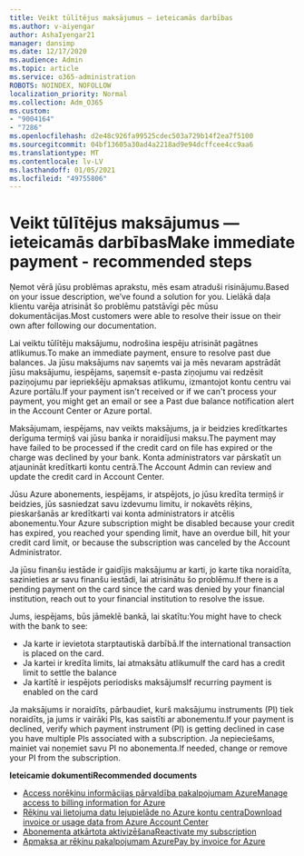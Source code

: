 ```yaml
---
title: Veikt tūlītējus maksājumus — ieteicamās darbības
ms.author: v-aiyengar
author: AshaIyengar21
manager: dansimp
ms.date: 12/17/2020
ms.audience: Admin
ms.topic: article
ms.service: o365-administration
ROBOTS: NOINDEX, NOFOLLOW
localization_priority: Normal
ms.collection: Adm_O365
ms.custom:
- "9004164"
- "7286"
ms.openlocfilehash: d2e48c926fa99525cdec503a729b14f2ea7f5100
ms.sourcegitcommit: 04bf13605a30ad4a2218ad9e94dcffcee4cc9aa6
ms.translationtype: MT
ms.contentlocale: lv-LV
ms.lasthandoff: 01/05/2021
ms.locfileid: "49755806"
---
```

# <a name="make-immediate-payment---recommended-steps"></a><span data-ttu-id="d21aa-102">Veikt tūlītējus maksājumus — ieteicamās darbības</span><span class="sxs-lookup"><span data-stu-id="d21aa-102">Make immediate payment - recommended steps</span></span>

<span data-ttu-id="d21aa-103">Ņemot vērā jūsu problēmas aprakstu, mēs esam atraduši risinājumu.</span><span class="sxs-lookup"><span data-stu-id="d21aa-103">Based on your issue description, we’ve found a solution for you.</span></span> <span data-ttu-id="d21aa-104">Lielākā daļa klientu varēja atrisināt šo problēmu patstāvīgi pēc mūsu dokumentācijas.</span><span class="sxs-lookup"><span data-stu-id="d21aa-104">Most customers were able to resolve their issue on their own after following our documentation.</span></span>

<span data-ttu-id="d21aa-105">Lai veiktu tūlītēju maksājumu, nodrošina iespēju atrisināt pagātnes atlikumus.</span><span class="sxs-lookup"><span data-stu-id="d21aa-105">To make an immediate payment, ensure to resolve past due balances.</span></span> <span data-ttu-id="d21aa-106">Ja jūsu maksājums nav saņemts vai ja mēs nevaram apstrādāt jūsu maksājumu, iespējams, saņemsit e-pasta ziņojumu vai redzēsit paziņojumu par iepriekšēju apmaksas atlikumu, izmantojot kontu centru vai Azure portālu.</span><span class="sxs-lookup"><span data-stu-id="d21aa-106">If your payment isn't received or if we can't process your payment, you might get an email or see a Past due balance notification alert in the Account Center or Azure portal.</span></span> 

<span data-ttu-id="d21aa-107">Maksājumam, iespējams, nav veikts maksājums, ja ir beidzies kredītkartes derīguma termiņš vai jūsu banka ir noraidījusi maksu.</span><span class="sxs-lookup"><span data-stu-id="d21aa-107">The payment may have failed to be processed if the credit card on file has expired or the charge was declined by your bank.</span></span> <span data-ttu-id="d21aa-108">Konta administrators var pārskatīt un atjaunināt kredītkarti kontu centrā.</span><span class="sxs-lookup"><span data-stu-id="d21aa-108">The Account Admin can review and update the credit card in Account Center.</span></span> 

<span data-ttu-id="d21aa-109">Jūsu Azure abonements, iespējams, ir atspējots, jo jūsu kredīta termiņš ir beidzies, jūs sasniedzat savu izdevumu limitu, ir nokavēts rēķins, pieskaršanās ar kredītkarti vai konta administrators ir atcēlis abonementu.</span><span class="sxs-lookup"><span data-stu-id="d21aa-109">Your Azure subscription might be disabled because your credit has expired, you reached your spending limit, have an overdue bill, hit your credit card limit, or because the subscription was canceled by the Account Administrator.</span></span>  

<span data-ttu-id="d21aa-110">Ja jūsu finanšu iestāde ir gaidījis maksājumu ar karti, jo karte tika noraidīta, sazinieties ar savu finanšu iestādi, lai atrisinātu šo problēmu.</span><span class="sxs-lookup"><span data-stu-id="d21aa-110">If there is a pending payment on the card since the card was denied by your financial institution, reach out to your financial institution to resolve the issue.</span></span>  

<span data-ttu-id="d21aa-111">Jums, iespējams, būs jāmeklē bankā, lai skatītu:</span><span class="sxs-lookup"><span data-stu-id="d21aa-111">You might have to check with the bank to see:</span></span>

- <span data-ttu-id="d21aa-112">Ja karte ir ievietota starptautiskā darbībā.</span><span class="sxs-lookup"><span data-stu-id="d21aa-112">If the international transaction is placed on the card.</span></span> 
- <span data-ttu-id="d21aa-113">Ja kartei ir kredīta limits, lai atmaksātu atlikumu</span><span class="sxs-lookup"><span data-stu-id="d21aa-113">If the card has a credit limit to settle the balance</span></span> 
- <span data-ttu-id="d21aa-114">Ja kartītē ir iespējots periodisks maksājums</span><span class="sxs-lookup"><span data-stu-id="d21aa-114">If recurring payment is enabled on the card</span></span> 

<span data-ttu-id="d21aa-115">Ja maksājums ir noraidīts, pārbaudiet, kurš maksājumu instruments (PI) tiek noraidīts, ja jums ir vairāki PIs, kas saistīti ar abonementu.</span><span class="sxs-lookup"><span data-stu-id="d21aa-115">If your payment is declined, verify which payment instrument (PI) is getting declined in case you have multiple PIs associated with a subscription.</span></span> <span data-ttu-id="d21aa-116">Ja nepieciešams, mainiet vai noņemiet savu PI no abonementa.</span><span class="sxs-lookup"><span data-stu-id="d21aa-116">If needed, change or remove your PI from the subscription.</span></span> 

<span data-ttu-id="d21aa-117">**Ieteicamie dokumenti**</span><span class="sxs-lookup"><span data-stu-id="d21aa-117">**Recommended documents**</span></span> 

- [<span data-ttu-id="d21aa-118">Access norēķinu informācijas pārvaldība pakalpojumam Azure</span><span class="sxs-lookup"><span data-stu-id="d21aa-118">Manage access to billing information for Azure</span></span>](https://docs.microsoft.com/azure/billing/billing-manage-access?WT.mc_id=Portal-Microsoft_Azure_Support)
- [<span data-ttu-id="d21aa-119">Rēķinu vai lietojuma datu lejupielāde no Azure kontu centra</span><span class="sxs-lookup"><span data-stu-id="d21aa-119">Download invoice or usage data from Azure Account Center</span></span>](https://docs.microsoft.com/azure/billing/billing-download-azure-invoice-daily-usage-date?WT.mc_id=Portal-Microsoft_Azure_Support)
- [<span data-ttu-id="d21aa-120">Abonementa atkārtota aktivizēšana</span><span class="sxs-lookup"><span data-stu-id="d21aa-120">Reactivate my subscription</span></span>](https://docs.microsoft.com/azure/billing/billing-subscription-become-disable?WT.mc_id=Portal-Microsoft_Azure_Support)
- [<span data-ttu-id="d21aa-121">Apmaksa ar rēķinu pakalpojumam Azure</span><span class="sxs-lookup"><span data-stu-id="d21aa-121">Pay by invoice for Azure</span></span>](https://docs.microsoft.com/azure/cost-management-billing/manage/pay-by-invoice) 